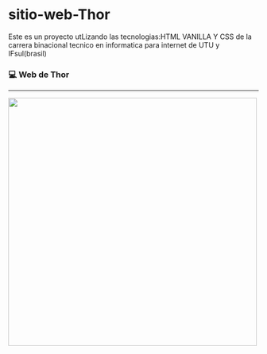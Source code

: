 # sitio-web-Thor
Este es un proyecto utLizando las tecnologias:HTML VANILLA Y CSS de la carrera binacional tecnico en informatica para internet de UTU y IFsul(brasil)


### :computer: Web  de Thor
----------------------------------
<img src="thor-captura.png" width="500px" />
